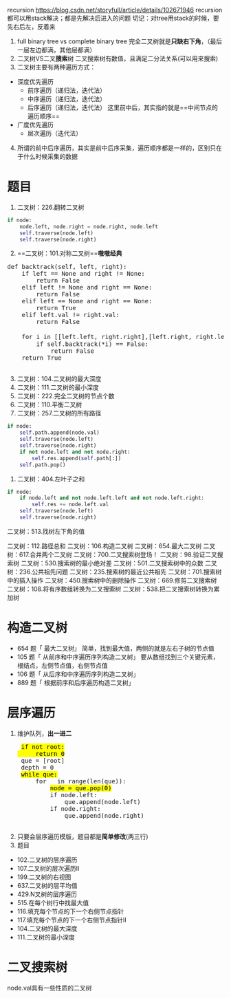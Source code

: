 recursion https://blog.csdn.net/storyfull/article/details/102671946
recursion都可以用stack解决；都是先解决后进入的问题
切记：对tree用stack的时候，要先右后左，反着来
1. full binary tree vs complete binary tree
    完全二叉树就是**只缺右下角**，（最后一层左边都满，其他层都满）
2. 二叉树VS二叉**搜索**树
   二叉搜索树有数值，且满足二分法关系(可以用来搜索)
3. 二叉树主要有两种遍历方式：
 + 深度优先遍历
   + 前序遍历（递归法，迭代法）
   + 中序遍历（递归法，迭代法）
   + 后序遍历（递归法，迭代法）
这里前中后，其实指的就是==中间节点的遍历顺序==
 + 广度优先遍历
   + 层次遍历（迭代法）
4. 所谓的前中后序遍历，其实是前中后序采集，遍历顺序都是一样的，区别只在于什么时候采集的数据

# 题目
1. 二叉树：226.翻转二叉树
```python
if node:
    node.left, node.right = node.right, node.left
    self.traverse(node.left)
    self.traverse(node.right)
```
2. ==二叉树：101.对称二叉树==**嗷嗷经典**
<pre>
def backtrack(self, left, right):
    if left == None and right != None:
        return False
    elif left != None and right == None:
        return False
    elif left == None and right == None: 
        return True
    elif left.val != right.val: 
        return False

    for i in [[left.left, right.right],[left.right, right.left]]: <mark>这一个遍历的到底是谁, 不是全层, 而是此层的一个基本单元内的所有可能值</mark>
        if self.backtrack(*i) == False:
            return False
    return True
 </pre>
   
3. 二叉树：104.二叉树的最大深度
4. 二叉树：111.二叉树的最小深度
5. 二叉树：222.完全二叉树的节点个数
6. 二叉树：110.平衡二叉树
7. 二叉树：257.二叉树的所有路径
```python
if node:
    self.path.append(node.val)
    self.traverse(node.left)
    self.traverse(node.right)
    if not node.left and not node.right:
        self.res.append(self.path[:])
    self.path.pop()
```
1. 二叉树：404.左叶子之和
```python
if node:
    if node.left and not node.left.left and not node.left.right:
        self.res += node.left.val
    self.traverse(node.left)
    self.traverse(node.right)
```
二叉树：513.找树左下角的值

二叉树：112.路径总和
二叉树：106.构造二叉树
二叉树：654.最大二叉树
二叉树：617.合并两个二叉树
二叉树：700.二叉搜索树登场！
二叉树：98.验证二叉搜索树
二叉树：530.搜索树的最小绝对差
二叉树：501.二叉搜索树中的众数
二叉树：236.公共祖先问题
二叉树：235.搜索树的最近公共祖先
二叉树：701.搜索树中的插入操作
二叉树：450.搜索树中的删除操作
二叉树：669.修剪二叉搜索树
二叉树：108.将有序数组转换为二叉搜索树
二叉树：538.把二叉搜索树转换为累加树
# 构造二叉树
+ 654 题「 最大二叉树」
  简单，找到最大值，两侧的就是左右子树的节点值
+ 105 题「 从前序和中序遍历序列构造二叉树」
要从数组找到三个关键元素，根结点，左侧节点值，右侧节点值
+ 106 题「 从后序和中序遍历序列构造二叉树」
+ 889 题「 根据前序和后序遍历构造二叉树」
# 层序遍历
1. 维护队列，**出一进二**
   <pre>
    <mark>if not root:
        return 0</mark>
    que = [root]
    depth = 0
    <mark>while que:</mark>
        for _ in range(len(que)):
            <mark>node = que.pop(0)</mark>
            if node.left:
                que.append(node.left)
            if node.right:
                que.append(node.right)
    </pre>
2. 只要会层序遍历模版，题目都是**简单修改**(两三行)
3. 题目
 + 102.二叉树的层序遍历
 + 107.二叉树的层次遍历II
 + 199.二叉树的右视图
 + 637.二叉树的层平均值
 + 429.N叉树的层序遍历
 + 515.在每个树行中找最大值
 + 116.填充每个节点的下一个右侧节点指针
 + 117.填充每个节点的下一个右侧节点指针II
 + 104.二叉树的最大深度
 + 111.二叉树的最小深度

# 二叉搜索树
node.val具有一些性质的二叉树

